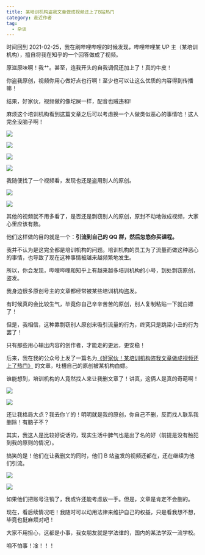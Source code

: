 ```yaml
---
title: 某培训机构盗我文章做成视频还上了B站热门
category: 走近作者
tag:
  - 杂谈
---
```


时间回到 2021-02-25，我在刷哔哩哔哩的时候发现，哔哩哔哩某 UP 主（某培训机构），擅自将我在知乎的一个回答做成了视频。

原滋原味啊！我艹。甚至，连我开头的自我调侃还加上了！真的牛皮！

你盗我原创，视频你用心做好点也行啊！至少也可以让这么优质的内容得到传播嘛！

结果，好家伙，视频做的像坨屎一样，配音也贼违和!

麻烦这个培训机构看到这篇文章之后可以考虑换一个人做类似恶心的事情哈！这人完全没脑子啊！

![](./images/generated/up-db6b9cf323930786fa2bec8b1e1bfaad732.png)

![](./images/generated/up-6395603ab441b74511c6eda28efee8937d7.png)

![](./images/generated/up-921f60a5c7cee2c5c2eb30f4f7048f648e1.png)

![](./images/generated/up-acc82a797bd01e27f5b7d5d327b32a21d4e.png)

我随便找了一个视频看，发现也还是盗用别人的原创。

![](./images/generated/up-48d0c5ab086265ae19b7396bc59de2c2daf.png)

![](./images/generated/up-366abf0656007ff96551064104e60740a41.png)

其他的视频就不用多看了，是否还是剽窃别人的原创，原封不动地做成视频，大家心里应该有数。

他们这样做的目的就是一个：**引流到自己的 QQ 群，然后忽悠你买课程。**

我并不认为是这完全都是培训机构的问题。培训机构的员工为了流量而做这种恶心的事情，也导致了现在这种事情被越来越频繁地发生。

所以，你会发现，哔哩哔哩和知乎上有越来越多培训机构的小号，到处剽窃原创，盗发。

我身边很多原创号主的文章都经常被某些培训机构盗发。

有时候真的会比较生气，毕竟你自己辛辛苦苦的原创，别人复制粘贴一下就白嫖了！

但是，我相信，这种靠剽窃别人原创来吸引流量的行为，终究只是跳梁小丑的行为罢了！

只有那些用心输出内容的创作者，才能走的更远，更安稳！

后来，我在我的公众号上发了一篇名为[《好家伙！某培训机构盗我文章做成视频还上了热门》](https://mp.weixin.qq.com/s?__biz=Mzg2OTA0Njk0OA==&mid=2247500005&idx=1&sn=7351e22619654492d3cf567bff9d87f0&chksm=cea18f2ef9d606384e0265b9318e004646c03b8a69f2801698d2f9e0e6bdfec0a1185ac3ab17&token=2146952532&lang=zh_CN&scene=21#wechat_redirect) 的文章，吐槽自己的原创被某机构白嫖。

谁能想到，培训机构的人竟然找人来让我删文章了！讲真，这俩人是真的奇葩啊！

![](./images/generated/8f8ccafcf5b764a2289a9c276c30728d.png)

![](./images/generated/a0a4a45d7ec7b1a2622b2a38629e9b09.png)

还让我格局大点？我去你丫的！明明就是我的原创，你自己不删，反而找人联系我删除！有脑子不？

其实，我这人是比较好说话的，现实生活中脾气也是出了名的好（前提是没有触犯到我的原则的情况）。

搞笑的是！他们在让我删文的同时，他们 B 站盗发的视频还都在，还在继续为他们引流。

![](./images/generated/86f659a93ce5b639526c8d2bd20b2fbe.png)

![](./images/generated/be6e0fd23146de3f6224b4d853c59ce7.png)

如果他们把账号注销了，我或许还能考虑放一手。但是，文章是肯定不会删的。

现在，看后续情况吧！我随时可以动用法律来维护自己的权益，只是看我想不想，毕竟也挺麻烦对吧！

大家不用担心，这都是小事，我女朋友就是学法律的，国内的某法学双一流学校。

咱不怕事！凎！！！
